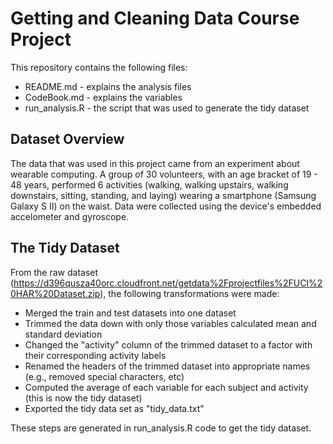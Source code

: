 # Getting and Cleaning Data Course Project

This repository contains the following files:
+ README.md - explains the analysis files
+ CodeBook.md - explains the variables
+ run_analysis.R - the script that was used to generate the tidy dataset


## Dataset Overview

The data that was used in this project came from an experiment about wearable computing. A group of 30 volunteers, with an age bracket of 19 - 48 years, performed 6 activities (walking, walking upstairs, walking downstairs, sitting, standing, and laying) wearing a smartphone (Samsung Galaxy S II) on the waist. Data were collected using the device's embedded accelometer and gyroscope.

## The Tidy Dataset

From the raw dataset (https://d396qusza40orc.cloudfront.net/getdata%2Fprojectfiles%2FUCI%20HAR%20Dataset.zip), the following transformations were made:

+ Merged the train and test datasets into one dataset
+ Trimmed the data down with only those variables calculated mean and standard deviation
+ Changed the "activity" column of the trimmed dataset to a factor with their corresponding activity labels
+ Renamed the headers of the trimmed dataset into appropriate names (e.g., removed special characters, etc)
+ Computed the average of each variable for each subject and activity (this is now the tidy dataset)
+ Exported the tidy data set as "tidy_data.txt"

These steps are generated in run_analysis.R code to get the tidy dataset.
